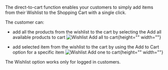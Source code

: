 The direct-to-cart function enables your customers to simply add items from their Wishlist to the Shopping Cart with a single click.

The customer can:

* add all the products from the wishlist to the cart by selecting the Add all available products to cart
![Wishlist Add all to cart](https://spryker.s3.eu-central-1.amazonaws.com/docs/Features/Wishlist/Convert+Wishlist+to+Cart/wishlist-all-to-cart.gif){height="" width=""}

* add selected item from the wishlist to the cart by using the Add to Cart option for a specific item
![Wishlist Add one to cart](https://spryker.s3.eu-central-1.amazonaws.com/docs/Features/Wishlist/Convert+Wishlist+to+Cart/wishlist-add-one-to-cart.gif){height="" width=""}

The Wishlist option works only for logged in customers.